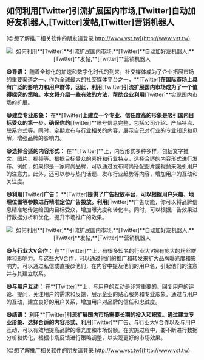 ## **如何利用**[Twitter]**引流扩展国内市场,**[Twitter]**自动加好友机器人,**[Twitter]**发帖,**[Twitter]**营销机器人**

[😍想了解推广相关软件的朋友请登录 http://www.vst.tw](http://www.vst.tw)

 <center><img src="https://vst.tw/MP4/tuiguang/png/3.png" alt="如何利用**[Twitter]**引流扩展国内市场,**[Twitter]**自动加好友机器人,**[Twitter]**发帖,**[Twitter]**营销机器人"></center>

**😄导语：**
随着全球化的加速和数字化时代的到来，社交媒体成为了企业拓展市场的重要渠道之一。作为全球最大的社交媒体平台之一，**[Twitter]**在国际市场上具有广泛的影响力和用户群体，因此，利用**[Twitter]**引流扩展国内市场成为了一个值得探究的策略。本文将介绍一些有效的方法，帮助企业利用**[Twitter]**实现国内市场的扩展。

**😄建立专业形象：**
在**[Twitter]**上建立一个专业、信任度高的形象是吸引国内目标受众的第一步。确保你的**[Twitter]**账号信息完整，包括公司介绍、产品特点、联系方式等。同时，定期发布与行业相关的内容，展示自己对行业的专业知识和见解，增强品牌的影响力。

**😄选择合适的内容形式：**
在**[Twitter]**上，内容形式多种多样，包括文字推文、图片、视频等。根据目标受众的喜好和行业特点，选择合适的内容形式进行发布。例如，如果你是一家时尚品牌，可以通过发布时尚搭配图片或视频来吸引用户的注意力。此外，还可以参与热门话题、发布行业趋势等内容，增加用户的互动和关注度。

**😄利用**[Twitter]**广告：**
**[Twitter]**提供了广告投放平台，可以根据用户兴趣、地理位置等参数进行精准定位广告投放。利用**[Twitter]**广告功能，你可以将品牌信息精准地传达给国内目标受众，增加曝光度和转化率。同时，可以根据广告效果进行数据分析和优化，提升市场推广的效果。

 <center><img src="https://vst.tw/MP4/tuiguang/png/2.png" alt="如何利用**[Twitter]**引流扩展国内市场,**[Twitter]**自动加好友机器人,**[Twitter]**发帖,**[Twitter]**营销机器人"></center>

**😄与行业大V合作：**
在**[Twitter]**上，有很多知名的行业大V拥有庞大的粉丝群体和影响力。与这些大V合作，可以通过他们的推广和转发来扩大品牌曝光度和影响力。可以通过私信或直接@他们，在内容中提及他们的用户名，引起他们的注意并与其建立联系。

**😄与用户互动：**
在**[Twitter]**上，与用户的互动是非常重要的。回复用户的评论、提问，关注用户的需求和反馈，展示企业的贴心服务和专业形象。通过与用户的互动，建立良好的用户关系，增加用户对品牌的信任和忠诚度。

**😄结语：**
利用**[Twitter]**引流扩展国内市场需要长期的投入和积累。通过建立专业形象、选择合适的内容形式、利用**[Twitter]**广告、与行业大V合作以及与用户互动，可以有效地提高品牌的曝光度和市场份额。在实施过程中，要不断进行数据分析和优化，根据市场反馈进行策略调整，以实现更好的市场效果。

[😍想了解推广相关软件的朋友请登录 http://www.vst.tw](http://www.vst.tw)



